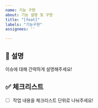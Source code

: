 ```yaml
---
name: 기능 구현
about: 기능 설명 및 구현
title: "[feat]"
labels: "기능구현"
assignees: ''

---
```


## 📢 설명
이슈에 대해 간략하게 설명해주세요!

## ✅ 체크리스트
- [ ] 작업 내용을 체크리스트 단위로 나눠주세요!
